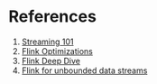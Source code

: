 
# References
1. [Streaming 101](https://www.oreilly.com/radar/the-world-beyond-batch-streaming-101/)
2. [Flink Optimizations](https://shopify.engineering/optimizing-apache-flink-applications-tips)
3. [Flink Deep Dive](https://www.slideshare.net/Hadoop_Summit/apache-flink-deep-dive)
4. [Flink for unbounded data streams](https://thenewstack.io/apache-flink-for-unbounded-data-streams/)
